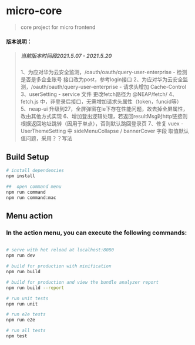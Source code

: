 
#  micro-core

> core project for micro frontend

#### 版本说明：
> ##### 当前版本时间段2021.5.07 - 2021.5.20
> 1、为应对华为云安全监测，/oauth/oauth/query-user-enterprise - 检测是否是多企业账号  接口改为post，参考login接口
> 2、为应对华为云安全监测，/oauth/oauth/query-user-enterprise - 请求头增加 Cache-Control
> 3、userSetting - service 文件 更改fetch路径为 @NEAP/fetch/
> 4、fetch.js 中，非登录后接口，无需增加请求头属性（token，funcid等）
> 5、neap-ui 升级到27，全屏弹窗在ie下存在性能问题，故去掉全屏属性，改由其他方式实现
> 6、增加登出逻辑处理，若返回resultMsg时http链接则根据返回地址跳转（因用于单点），否则默认跳回登录页
> 7、修复 vuex - UserThemeSetting 中 sideMenuCollapse / bannerCover 字段 取值默认值问题，采用？？写法
## Build Setup

``` bash
# install dependencies
npm install

##  open command menu
npm run command
npm run command:mac

```
## Menu action
### In the action menu, you can execute the following commands:

``` bash

# serve with hot reload at localhost:8080
npm run dev

# build for production with minification
npm run build

# build for production and view the bundle analyzer report
npm run build --report

# run unit tests
npm run unit

# run e2e tests
npm run e2e

# run all tests
npm test

```
